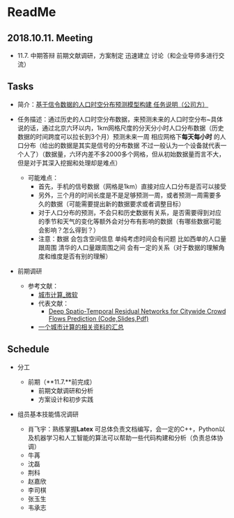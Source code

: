 # ReadMe

## 2018.10.11. Meeting

+ 11.7. 中期答辩 前期文献调研，方案制定 迅速建立 讨论（和企业导师多进行交流）

## Tasks

+ 简介：[基于信令数据的人口时空分布预测模型构建  任务说明（公司方）](https://github.com/BigDataSystemTHU2018/Project-Unicom/blob/master/IntroBrief.md) 

+ 任务描述：通过历史的人口时空分布数据，来预测未来的人口时空分布~具体说的话，通过北京六环以内，1km网格尺度的分天分小时人口分布数据（历史数据的时间跨度可以拉长到3个月）预测未来一周 相应网格下**每天每小时** 的人口分布（给出的数据是其实是信号的分布数据 不过一般认为一个设备就代表一个人了）（数据量，六环内差不多2000多个网格，但从初始数据量而言不大，但是对于其深入挖掘和处理却是难点）
  + 可能难点：
    + 首先，手机的信号数据（网格是1km）直接对应人口分布是否可以接受 
    + 另外，三个月的时间长度是不是足够预测一周，或者预测一周需要多久的数据（可能需要提出新的数据要求或者调整目标）
    + 对于人口分布的预测，不会只和历史数据有关系，是否需要得到对应的季节和天气的变化等额外会对分布有影响的数据（有哪些数据可能会影响？怎么得到？）
    + 注意：数据 会包含空间信息 单纯考虑时间会有问题 比如西单的人口量跟周围 清华的人口量跟周围之间  会有一定的关系（对于数据的理解角度和维度是否有别的理解）
+ 前期调研
  + 参考文献：
    + [城市计算_微软](https://www.microsoft.com/en-us/research/project/urban-computing/)
    + 代表文献：
      + [Deep Spatio-Temporal Residual Networks for Citywide Crowd Flows Prediction (Code,Slides,Pdf)](https://www.microsoft.com/en-us/research/publication/deep-spatio-temporal-residual-networks-for-citywide-crowd-flows-prediction/)
    + [一个城市计算的相关资料的汇总](https://www.zhihu.com/question/25359731)

## Schedule

+ 分工

  + 前期（**11.7.**前完成）
    + 前期文献调研和分析
    + 方案设计和初步实践

+ 组员基本技能情况调研

  + 肖飞宇：熟练掌握**Latex** 可总体负责文档编写，会一定的C++，Python以及机器学习和人工智能的算法可以帮助一些代码构建和分析（负责总体协调）
  + 牛苒
  + 沈磊
  + 荆科
  + 赵嘉欣
  + 李司棋
  + 张玉生
  + 韦承志

